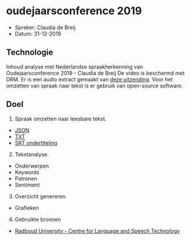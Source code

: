 # oudejaarsconference 2019 

* Spreker: Claudia de Breij
* Datum: 31-12-2019

## Technologie
Inhoud analyse met Nederlandse spraakherkenning van Oudejaarsconference 2019 - Claudia de Breij
De video is beschermd met DRM. Er is een audio extract gemaakt van [deze uitzending]( https://www.npostart.nl/oudejaarsconference-2019/31-12-2019/BV_101395841). Voor het omzetten van spraak naar tekst is er gebruik van open-source software.

## Doel

1. Spraak omzetten naar leesbare tekst.
  * [JSON](https://raw.githubusercontent.com/cookiemonster/oudejaarsconference/master/oudejaarsconference_2019_Claudia_de_Breij.json)
  * [TXT](https://raw.githubusercontent.com/cookiemonster/oudejaarsconference/master/oudejaarsconference_2019_Claudia_de_Breij.txt)
  * [SRT ondertiteling](https://raw.githubusercontent.com/cookiemonster/oudejaarsconference/master/oudejaarsconference_2019_Claudia_de_Breij.json.srt)

2. Tekstanalyse.
  * Onderwerpen
  * Keywords
  * Patronen
  * Sentiment
 
3. Overzicht genereren.
  * Grafieken

4. Gebruikte bronnen
  * [Radboud University - Centre for Language and Speech Technology](https://www.ru.nl/clst/)
  
